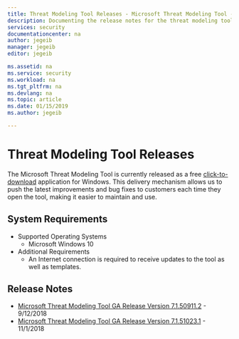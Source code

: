 ```yaml
---
title: Threat Modeling Tool Releases - Microsoft Threat Modeling Tool - Azure | Microsoft Docs
description: Documenting the release notes for the threat modeling tool
services: security
documentationcenter: na
author: jegeib
manager: jegeib
editor: jegeib

ms.assetid: na
ms.service: security
ms.workload: na
ms.tgt_pltfrm: na
ms.devlang: na
ms.topic: article
ms.date: 01/15/2019
ms.author: jegeib

---
```


# Threat Modeling Tool Releases

The Microsoft Threat Modeling Tool is currently released as a free [click-to-download](https://aka.ms/threatmodelingtool) application for Windows. This delivery mechanism allows us to push the latest improvements and bug fixes to customers each time they open the tool, making it easier to maintain and use.

## System Requirements

- Supported Operating Systems
  - Microsoft Windows 10
- Additional Requirements
  - An Internet connection is required to receive updates to the tool as well as templates.

## Release Notes

- [Microsoft Threat Modeling Tool GA Release Version 7.1.50911.2](./azure-security-threat-modeling-tool-releases-71509112.md) - 9/12/2018
- [Microsoft Threat Modeling Tool GA Release Version 7.1.51023.1](./azure-security-threat-modeling-tool-releases-71510231.md) - 11/1/2018